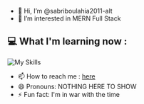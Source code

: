 - 👋 Hi, I’m @sabriboulahia2011-alt
- 👀 I’m interested in MERN Full Stack

## 💻 What I'm learning now :
![My Skills](https://skillicons.dev/icons?i=ts,js,nodejs,react,nextjs,expressjs,mongodb,tailwind,git,github,vite&theme=dark)
- 📫 How to reach me : [here](https://github.com/sabriboulahia2011)
- 😄 Pronouns: NOTHING HERE TO SHOW
- ⚡ Fun fact: I'm in war with the time

<!---
sabriboulahia2011-alt/sabriboulahia2011-alt is a ✨ special ✨ repository because its `README.md` (this file) appears on your GitHub profile.
You can click the Preview link to take a look at your changes.
--->
